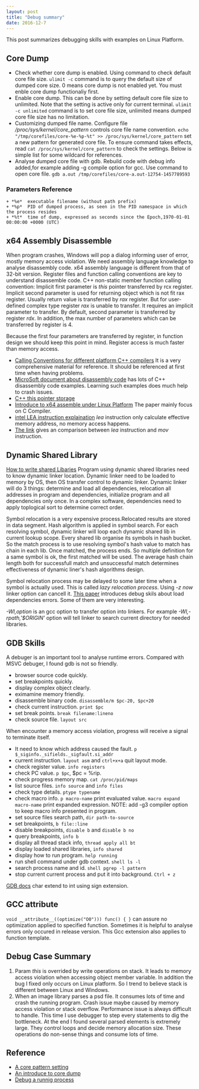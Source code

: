 ```yaml
---
layout: post
title: "Debug summary" 
date: 2016-12-7
---
```


This post summarizes debugging skills with examples on Linux Platform.

## Core Dump

- Check whether core dump is enabled. Using command to check default core file size.
  `ulimit -c` command is to query the default size of dumped core size. 0 means core
  dump is not enabled yet. You must enble core dump functionaliy first.
- Enable core dump. This can be done by setting default core file size
  to unlimited. Note that the setting is active only for current terminal.
  `ulimit -c unlimited` command is to set core file size, unlimited means
  dumped core file size has no limitation.
- Customizing dumped file name. Configure file */proc/sys/kernel/core_pattern*  controls core file name convention.
  `echo "/tmp/corefiles/core-%e-%p-%t" >> /proc/sys/kernel/core_pattern` set a new pattern for generated core file.
  To ensure command takes effects, read `cat /proc/sys/kernel/core_pattern` to check the settings. Below is simple list
  for some wildcard for references.   
- Analyse dumped core file with gdb. Rebuild code with debug info added,for example adding -g compile option for gcc. 
  Use command to open core file. `gdb a.out /tmp/corefiles/core-a.out-12754-1457789593`

### Parameters Reference  

	+ *%e*  executable filename (without path prefix) 
	+ *%p*  PID of dumped process, as seen in the PID namespace in which the process resides
	+ *%t*  time of dump, expressed as seconds since the Epoch,1970-01-01 00:00:00 +0000 (UTC)

## x64 Assembly Disassemble

   When program crashes, Windows will pop a dialog informing user of error,
   mostly memory access violation. We need assembly language knowledge to 
   analyse disassembly code. x64 assembly language is different from that of 
   32-bit version. Register files and function calling conventions are key 
   to understand disassemble code. C++ non-static member function calling 
   convention: Implicit first parameter is *this* pointer transferred by 
   rcx register. Implicit second parameter is used for returning object 
   which is not fit rax register. Usually return value is transferred by 
   *rax* register. But for user-defined complex type register *rax* is unable 
   to transfer. It requires an implicit parameter to transfer. By default, 
   second parameter is transferred by register *rdx*. In addition, the max 
   number of parameters which can be transferred by register is 4.

   Because the first four parameters are transferred by register, in function 
   design we should keep this point in mind. Register access is much faster than 
   memory access.

- [Calling Conventions for different platform C++ compilers](http://www.agner.org/optimize/calling_conventions.pdf) It is a very
   comprehensive material for reference. It should be referenced at first time when having problems. 
- [MicroSoft document about disassembly code](https://msdn.microsoft.com/en-us/library/windows/hardware/ff538083(v=vs.85).aspx) 
   has lots of C++ disassembly code examples. Learning such examples does much help to crash issues.
- [C++ this pointer storage](http://stackoverflow.com/questions/16585562/where-is-the-this-pointer-stored-in-computer-memory)     
- [Introduce to x64 assemble under Linux Platform](https://cs.nyu.edu/courses/fall11/CSCI-GA.2130-001/x64-intro.pdf) The paper 
   mainly focus on C Compiler. 
- [intel LEA instruction explaination](https://courses.engr.illinois.edu/ece390/archive/spr2002/books/labmanual/inst-ref-lea.html) 
   *lea* instruction only calculate effective memory address, no memory access happens.
- [The link](http://stackoverflow.com/questions/1699748/what-is-the-difference-between-mov-and-lea) 
   gives an comparison between *lea* instruction and *mov* instruction.

## Dynamic Shared Library

[How to write shared Libaries](https://www.akkadia.org/drepper/dsohowto.pdf) 
Program using dynamic shared libraries need to know dynamic linker location. 
Dynamic linker need to be loaded to memory by OS, then OS transfer control to 
dynamic linker.     Dynamic linker will do 3 things: determine and load all 
dependencies, relocation all addresses in program and dependencies, initialize 
program and all dependencies only once.      In a complex software, dependencies 
need to apply toplogical sort to determine correct order. 

Symbol relocation is a very expensive process.Relocated results are stored in data segment.
Hash algorithm is applied in symbol search. For each resolving symbol, dynamic 
linker will loop each dynamic shared lib in current lookup scope. Every shared lib 
organise its symbols in hash bucket. So the match process is to use resolving symbol's
hash value to match has chain in each lib. Once matched, the process ends. 
So multiple definition for a same symbol is ok, the first matched will be used. 
The average hash chain length both for successfull match and unsuccessful match 
determines effectiveness of dynamic liner's hash algorithms design.

Symbol relocation process may be delayed to some later time when a symbol is 
actually used. This is called *lazy relocation process*. Using *-z now* linker 
option can cancell it. 
[This paper](https://cseweb.ucsd.edu/~gbournou/CSE131/the_inside_story_on_shared_libraries_and_dynamic_loading.pdf)
 introduces debug skils about load dependencies errors. Some of them are very interesting.

*-Wl,option* is an gcc option to transfer option into linkers. For example
*-Wl,-rpath,'$ORIGIN'* option will tell linker to search current directory
for needed libraries.

## GDB Skills

A debuger is an important tool to analyse runtime errors.
Compared with MSVC debuger, I found gdb is not so friendly.

- browser source code quickly.
- set breakpoints quickly.
- display complex object clearly.
- eximamine memory friendly.
- disassemble binary code. `disassemble/m $pc-20, $pc+20`
- check current instruction. `print $pc`
- set break points. `break filename:lineno`
- check source file. `layout src` 

When encounter a memory access violation, progress will receive a signal to 
terminate itself. 

+ It need to know which address caused the fault. `p $_siginfo._sifields._sigfault.si_addr`
+ current instruction. `layout asm` and `ctrl+x+a` quit layout mode.
+ check register value. `info registers`
+ check PC value. `p $pc`, $pc = %rip.
+ check progress memory map. `cat /proc/pid/maps`
+ list source files. `info source` and `info files`
+ check type details. `ptype typename`
+ check macro info. `p macro-name` print evaluated value.
  `macro expand macro-name` print expanded expression.
  NOTE: add -g3 compiler option to keep macro info presented
  in program.
+ set source files search path, `dir path-to-source`
+ set breakpoints, `b file::line`
+ disable breakpoints, `disable b` and `disable b no`
+ query breakpoints, `info b`
+ display all thread stack info, `thread apply all bt`
+ display loaded shared libraries, `info shared`
+ display how to run program. `help running`
+ run shell command under gdb context. `shell ls -l`
+ search process name and id. `shell pgrep -l pattern`
+ stop current current process and put it into background. `Ctrl + z`

[GDB docs](http://sourceware.org/gdb/current/onlinedocs/gdb/)
char extend to int using sign extension.

## GCC __attribute__

`void __attribute__((optimize("O0"))) func() { }` can assure no optimization 
applied to specified function. Sometimes it is helpful to analyse errors only 
occured in release version. This Gcc extension also applies to function template.

## Debug Case Summary

1. Param *this* is overrided by write operations on stack. It leads to memory
   access violation when accessing object member variable. In addition the
   bug I fixed only occurs on Linux platform. So I trend to believe stack is
   different between Linux and Windows.
2. When an image library parses a psd file. It consumes lots of time and crash
   the running program. Crash issue maybe caused by memory access violation or
   stack overflow. Performance issue is always difficult to handle. This time
   I use debugger to step every statements to dig the bottleneck. At the end
   I found several parsed elements is extremely large. They control loops and
   decide memory allocation size. These operations do non-sense things and consume
   lots of time. 

## Reference
- [A core pattern setting](http://man7.org/linux/man-pages/man5/core.5.html) 
- [An introduce to core dump](http://www.cnblogs.com/hazir/p/linxu_core_dump.html)    
- [Debug a runnig process](http://dirac.org/linux/gdb/06-Debugging_A_Running_Process.php)

